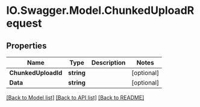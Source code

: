 # IO.Swagger.Model.ChunkedUploadRequest
## Properties

Name | Type | Description | Notes
------------ | ------------- | ------------- | -------------
**ChunkedUploadId** | **string** |  | [optional] 
**Data** | **string** |  | [optional] 

[[Back to Model list]](../README.md#documentation-for-models) [[Back to API list]](../README.md#documentation-for-api-endpoints) [[Back to README]](../README.md)

